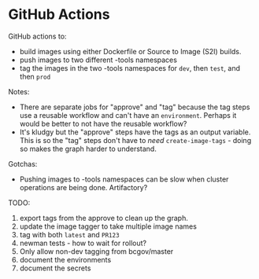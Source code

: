 # GitHub Actions

GitHub actions to:
- build images using either Dockerfile or Source to Image (S2I) builds.
- push images to two different -tools namespaces
- tag the images in the two -tools namespaces for `dev`, then `test`, and then `prod`

Notes:
- There are separate jobs for "approve" and "tag" because the tag steps use a reusable workflow and can't have an `environment`. Perhaps it would be better to not have the reusable workflow?
- It's kludgy but the "approve" steps have the tags as an output variable. This is so the "tag" steps don't have to *need* `create-image-tags` - doing so makes the graph harder to understand.

Gotchas:
- Pushing images to -tools namespaces can be slow when cluster operations are being done. Artifactory?

TODO:
1. export tags from the approve to clean up the graph.
1. update the image tagger to take multiple image names
1. tag with both `latest` and `PR123`
1. newman tests - how to wait for rollout?
1. Only allow non-dev tagging from bcgov/master
1. document the environments
1. document the secrets
